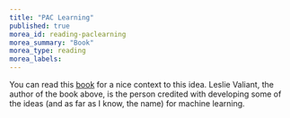 ```yaml
---
title: "PAC Learning"
published: true
morea_id: reading-paclearning
morea_summary: "Book"
morea_type: reading
morea_labels:
---
```


You can read this [book](https://www.amazon.com/Probably-Approximately-Correct-Algorithms-Prospering/dp/0465032710) for a nice context to this idea. Leslie Valiant, the author of the book above, is the person credited with developing some of the ideas (and as far as I know, the name) for machine learning. 



